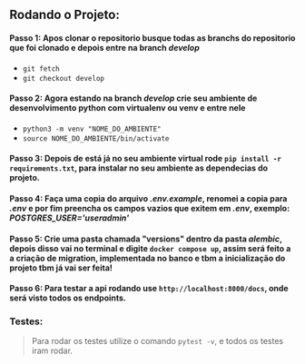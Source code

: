 ## Rodando o Projeto:

#### Passo 1: Apos clonar o repositorio busque todas as branchs do repositorio que foi clonado e depois entre na branch ***develop***
- ``` git fetch ```
- ``` git checkout develop ```

#### Passo 2: Agora estando na branch ***develop*** crie seu ambiente de desenvolvimento python com virtualenv ou venv e entre nele
- ``` python3 -m venv "NOME_DO_AMBIENTE" ```
- ``` source NOME_DO_AMBIENTE/bin/activate ```

#### Passo 3: Depois de está já no seu ambiente virtual rode ```pip install -r requirements.txt```, para instalar no seu ambiente as dependecias do projeto.

#### Passo 4: Faça uma copia do arquivo ***.env.example***, renomei a copia para ***.env*** e por fim preencha os campos vazios que exitem em ***.env***, exemplo: ***POSTGRES_USER='useradmin'***

#### Passo 5: Crie uma pasta chamada "versions" dentro da pasta ***alembic***, depois disso vai no terminal e digite ```docker compose up```, assim será feito a a criação de migration, implementada no banco e tbm a inicialização do projeto tbm já vai ser feita!

#### Passo 6: Para testar a api rodando use ```http://localhost:8000/docs```, onde será visto todos os endpoints.

### Testes:

> Para rodar os testes utilize o comando ``` pytest -v ```, e todos os testes iram rodar.
